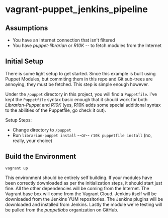 # vagrant-puppet_jenkins_pipeline

## Assumptions

* You have an Internet connection that isn't filtered
* You have _puppet-librarian_ or _R10K_ -- to fetch modules from the
  Internet


## Initial Setup

There is some light setup to get started. Since this example is built
using Puppet Modules, but commiting them in this repo and Git sub-trees
are annoying, they must be fetched. This step is simple enough however.

Under the `/puppet` directory in this project, you will find a
`Puppetfile`. I've kept the `Puppetfile` syntax basic enough that it
should work for both _Librarian-Puppet_ and _R10K_ (yes, R10K adds
some special additional syntax to the abilities of the Puppetfile,
go check it out).

Setup Steps:
* Change directory to `/puppet`
* Run `librarian-puppet install` --or-- `r10k puppetfile install` (no,
  really, your choice)

## Build the Environment

```
vagrant up
```

This environment should be entirely self building. If your modules have
been correctly downloaded as per the initialization steps, it should
start just fine. All the other dependencies will be coming from the
Internet. The Vagrant base box will come from the Vagrant Cloud. Jenkins
itself will be downloaded from the Jenkins YUM repositories. The Jenkins
plugins will be downloaded and installed from Jenkins. Lastly the module
we're testing will be pulled from the _puppetlabs_ organization on GitHub.
